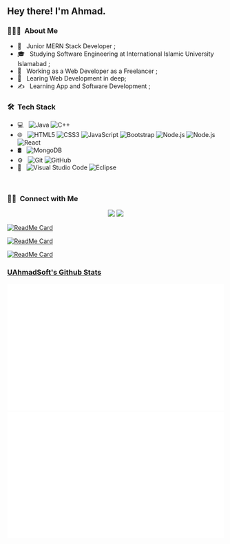 
<h2> Hey there! I'm Ahmad.</h2>

<h3> 👨🏻‍💻 &nbsp;About Me </h3>

- 🤔 &nbsp; Junior MERN Stack Developer ; 
- 🎓 &nbsp; Studying Software Engineering at International Islamic University Islamabad ;
- 💼 &nbsp; Working as a Web Developer as a Freelancer ;
- 🌱 &nbsp; Learing Web Development  in deep;
- ✍️ &nbsp;  Learning App and Software Development  ; 

<h3> 🛠 &nbsp;Tech Stack</h3>

- 💻 &nbsp;
  ![Java](https://img.shields.io/badge/-Java-333333?style=flat&logo=Java&logoColor=007396)
  ![C++](https://img.shields.io/badge/-C++-333333?style=flat&logo=C%2B%2B&logoColor=00599C)
- 🌐 &nbsp;
  ![HTML5](https://img.shields.io/badge/-HTML5-333333?style=flat&logo=HTML5)
  ![CSS3](https://img.shields.io/badge/-CSS-333333?style=flat&logo=CSS3&logoColor=1572B6)
  ![JavaScript](https://img.shields.io/badge/-JavaScript-333333?style=flat&logo=javascript)
  ![Bootstrap](https://img.shields.io/badge/-Bootstrap-333333?style=flat&logo=bootstrap&logoColor=563D7C)
  ![Node.js](https://img.shields.io/badge/-Node.js-333333?style=flat&logo=node.js)
  ![Node.js](https://img.shields.io/badge/express-js?style=flat&logo=node.js)
  ![React](https://img.shields.io/badge/-React-333333?style=flat&logo=react)
- 🛢 &nbsp;
  ![MongoDB](https://img.shields.io/badge/-MongoDB-333333?style=flat&logo=mongodb)
- ⚙️ &nbsp;
  ![Git](https://img.shields.io/badge/-Git-333333?style=flat&logo=git)
  ![GitHub](https://img.shields.io/badge/-GitHub-333333?style=flat&logo=github)
- 🔧 &nbsp;
  ![Visual Studio Code](https://img.shields.io/badge/-Visual%20Studio%20Code-333333?style=flat&logo=visual-studio-code&logoColor=007ACC)
  ![Eclipse](https://img.shields.io/badge/-Eclipse-333333?style=flat&logo=eclipse-ide&logoColor=2C2255)


<br/>

<h3> 🤝🏻 &nbsp;Connect with Me </h3>

<p align="center">
  <a href="https://www.linkedin.com/in/umad-ahmad-653319184/" target="_blank"><img src="https://img.shields.io/badge/-Umad%20Ahmad-brightgreen?style=flat-square&logo=Linkedin&logoColor=white"/></a>
  <a href="mailto:umadahmad1928@gmail.com" target="_blank"><img src="https://img.shields.io/badge/-umadahmad1928%40gmail.com-informational?style=flat-square&logo=Gmail&logoColor=white"/></a>

</p>

[![ReadMe Card](https://github-readme-stats.vercel.app/api/pin/?username=UAhmadSoft&repo=Blogen-App-Node-Express-Js&theme=vue_dark)](https://github.com/UAhmadSoft/Blogen-App-Node-Express-Js)


[![ReadMe Card](https://github-readme-stats.vercel.app/api/pin/?username=UAhmadSoft&repo=MERN-Chat-App-frontend&bg_color=30,e96443,904e95&title_color=fff&text_color=fff)](https://github.com/UAhmadSoft/MERN-Chat-App-frontend)


[![ReadMe Card](https://github-readme-stats.vercel.app/api/pin/?username=UAhmadSoft&repo=Color-Project-Frontend-React/&theme=cobalt)](https://github.com/UAhmadSoft/Color-Project-Frontend-React/)



### [UAhmadSoft's Github Stats](https://github.com/UAhmadSoft/my-github-stats)

<a href="https://github.com/UAhmadSoft/my-github-stats">

![](https://github.com/UAhmadSoft/my-github-stats/blob/master/generated/overview.svg)
![](https://github.com/UAhmadSoft/my-github-stats/blob/master/generated/languages.svg)

</a>




